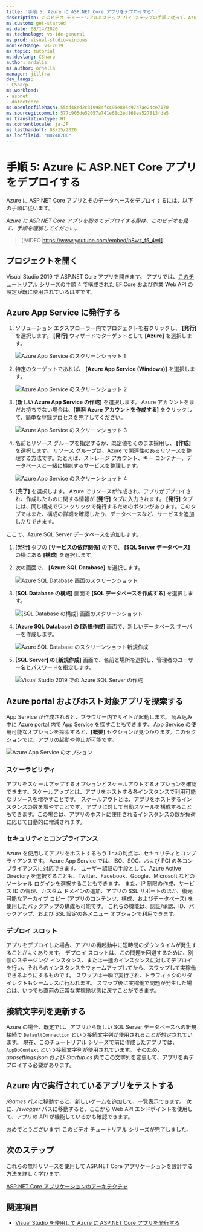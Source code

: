```yaml
---
title: '手順 5: Azure に ASP.NET Core アプリをデプロイする'
description: このビデオ チュートリアルとステップ バイ ステップの手順に従って、Azure に ASP.NET Core Web アプリをデプロイします。
ms.custom: get-started
ms.date: 08/14/2020
ms.technology: vs-ide-general
ms.prod: visual-studio-windows
monikerRange: vs-2019
ms.topic: tutorial
ms.devlang: CSharp
author: ardalis
ms.author: ornella
manager: jillfra
dev_langs:
- CSharp
ms.workload:
- aspnet
- dotnetcore
ms.openlocfilehash: 55dd48ed2c319984fcc96e806c97a7ae24ce7170
ms.sourcegitcommit: 577c905de52057a741e68c2ed168ea527813fda5
ms.translationtype: HT
ms.contentlocale: ja-JP
ms.lasthandoff: 08/15/2020
ms.locfileid: "88248706"
---
```

# <a name="step-5-deploy-your-aspnet-core-app-to-azure"></a>手順 5: Azure に ASP.NET Core アプリをデプロイする

Azure に ASP.NET Core アプリとそのデータベースをデプロイするには、以下の手順に従います。

_Azure に ASP.NET Core アプリを初めてデプロイする際は、このビデオを見て、手順を理解してください。_

> [!VIDEO https://www.youtube.com/embed/n8wz_f5_4wI]

## <a name="open-your-project"></a>プロジェクトを開く

Visual Studio 2019 で ASP.NET Core アプリを開きます。 アプリでは、[このチュートリアル シリーズの手順 4](tutorial-aspnet-core-ef-step-04.md) で構成された EF Core および作業 Web API の設定が既に使用されているはずです。

## <a name="publish-to-azure-app-service"></a>Azure App Service に発行する

1. ソリューション エクスプローラー内でプロジェクトを右クリックし、 **[発行]** を選択します。 **[発行]** ウィザードでターゲットとして **[Azure]** を選択します。

   ![Azure App Service のスクリーンショット 1](media/vs-2019/app-service-screen-1.png)

1. 特定のターゲットであれば、 **[Azure App Service (Windows)]** を選択します。

   ![Azure App Service のスクリーンショット 2](media/vs-2019/app-service-screen-2.png)

1. **[新しい Azure App Service の作成]** を選択します。 Azure アカウントをまだお持ちでない場合は、**[無料 Azure アカウントを作成する]** をクリックして、簡単な登録プロセスを完了してください。

   ![Azure App Service のスクリーンショット 3](media/vs-2019/app-service-screen-3.png)

1. 名前とリソース グループを指定するか、既定値をそのまま採用し、 **[作成]** を選択します。 リソース グループは、Azure で関連性のあるリソースを整理する方法です。たとえば、ストレージ アカウント、キー コンテナー、データベースと一緒に機能するサービスを整理します。

   ![Azure App Service のスクリーンショット 4](media/vs-2019/app-service-screen-4.png)

1. **[完了]** を選択します。 Azure でリソースが作成され、アプリがデプロイされ、作成したものに関する情報が **[発行]** タブに入力されます。 **[発行]** タブには、同じ構成でワン クリックで発行するためのボタンがあります。このタブではまた、構成の詳細を確認したり、データベースなど、サービスを追加したりできます。

ここで、Azure SQL Server データベースを追加します。

1. **[発行]** タブの **[サービスの依存関係]** の下で、 **[SQL Server データベース]** の横にある **[構成]** を選択します。

1. 次の画面で、 **[Azure SQL Database]** を選択します。

   ![Azure SQL Database 画面のスクリーンショット](media/vs-2019/app-service-azure-sql-db.png)

1. **[SQL Database の構成]** 画面で **[SQL データベースを作成する]** を選択します。

   ![[SQL Database の構成] 画面のスクリーンショット](media/vs-2019/app-service-azure-sql-db-2.png)

1. **[Azure SQL Database] の [新規作成]** 画面で、新しいデータベース サーバーを作成します。

   ![Azure SQL Database のスクリーンショット新規作成](media/vs-2019/app-service-azure-sql-db-3.png)

1. **[SQL Server] の [新規作成]** 画面で、名前と場所を選択し、管理者のユーザー名とパスワードを指定します。

   ![Visual Studio 2019 での Azure SQL Server の作成](media/vs-2019/app-service-azure-sql-db-overlayed.png)

## <a name="exploring-the-azure-portal-and-your-hosted-app"></a>Azure portal およびホスト対象アプリを探索する

App Service が作成されると、ブラウザー内でサイトが起動します。 読み込み中に Azure portal 内で App Service を探すこともできます。 App Service の使用可能なオプションを探索すると、**[概要]** セクションが見つかります。このセクションでは、アプリの起動や停止が可能です。

![Azure App Service のオプション](media/vs-2019/vs2019-azure-app-service-menu-options.png)

### <a name="scalability"></a>スケーラビリティ

アプリをスケールアップするオプションとスケールアウトするオプションを確認できます。スケールアップとは、アプリをホストする各インスタンスで利用可能なリソースを増やすことです。 スケールアウトとは、アプリをホストするインスタンスの数を増やすことです。 アプリに対して自動スケールを構成することもできます。この場合は、アプリのホストに使用されるインスタンスの数が負荷に応じて自動的に増減されます。

### <a name="security-and-compliance"></a>セキュリティとコンプライアンス

Azure を使用してアプリをホストするもう 1 つの利点は、セキュリティとコンプライアンスです。 Azure App Service では、ISO、SOC、および PCI の各コンプライアンスに対応できます。 ユーザー認証の手段として、Azure Active Directory を選択することも、Twitter、Facebook、Google、Microsoft などのソーシャル ログインを選択することもできます。 また、IP 制限の作成、サービス ID の管理、カスタム ドメインの追加、アプリの SSL サポートのほか、復元可能なアーカイブ コピー (アプリのコンテンツ、構成、およびデータベース) を使用したバックアップの構成も可能です。 これらの機能は、認証/承認、ID、バックアップ、および SSL 設定の各メニュー オプションで利用できます。

### <a name="deployment-slots"></a>デプロイ スロット

アプリをデプロイした場合、アプリの再起動中に短時間のダウンタイムが発生することがよくあります。 デプロイ スロットは、この問題を回避するために、別個のステージング インスタンス、または一連のインスタンスに対してデプロイを行い、それらのインスタンスをウォームアップしてから、スワップして実稼働できるようにするものです。 スワップは一瞬で実行され、トラフィックのリダイレクトもシームレスに行われます。 スワップ後に実稼働で問題が発生した場合は、いつでも直前の正常な実稼働状態に戻すことができます。

## <a name="update-connection-string"></a>接続文字列を更新する

Azure の場合、既定では、アプリから新しい SQL Server データベースへの新規接続で `DefaultConnection` という接続文字列が使用されることが想定されています。 現在、このチュートリアル シリーズで前に作成したアプリでは、`AppDbContext` という接続文字列が使用されています。 そのため、*appsettings.json* および *Startup.cs* 内でこの文字列を変更して、アプリを再デプロイする必要があります。

## <a name="test-the-app-running-in-azure"></a>Azure 内で実行されているアプリをテストする

*/Games* パスに移動すると、新しいゲームを追加して、一覧表示できます。 次に、*/swagger* パスに移動すると、ここから Web API エンドポイントを使用して、アプリの API が機能しているかも確認できます。

おめでとうございます! このビデオ チュートリアル シリーズが完了しました。

## <a name="next-steps"></a>次のステップ

これらの無料リソースを使用して ASP.NET Core アプリケーションを設計する方法を詳しく学びます。

[ASP.NET Core アプリケーションのアーキテクチャ](https://dotnet.microsoft.com/learn/web/aspnet-architecture)

## <a name="see-also"></a>関連項目

- [Visual Studio を使用して Azure に ASP.NET Core アプリを発行する](/aspnet/core/tutorials/publish-to-azure-webapp-using-vs?view=aspnetcore-2.2)